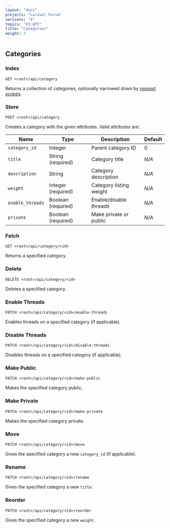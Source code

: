 ```yaml
---
layout: "docs"
projects: "Laravel Forum"
versions: "4"
topics: "03:API"
title: "Categories"
weight: 3
---
```


## Categories

### Index

```
GET <root>/api/category
```

Returns a collection of categories, optionally narrowed down by [request scopes](/docs/laravel-forum/4/api/request-scopes/).

### Store

```
POST <root>/api/category
```

Creates a category with the given attributes. Valid attributes are:

| Name             | Type               | Description             | Default |
|------------------|--------------------|-------------------------|---------|
| `category_id`    | Integer            | Parent category ID      | 0       |
| `title`          | String (required)  | Category title          | *N/A*   |
| `description`    | String             | Category description    | *N/A*   |
| `weight`         | Integer (required) | Category listing weight | *N/A*   |
| `enable_threads` | Boolean (required) | Enable/disable threads  | *N/A*   |
| `private`        | Boolean (required) | Make private or public  | *N/A*   |

### Fetch

```
GET <root>/api/category/<id>
```

Returns a specified category.

### Delete

```
DELETE <root>/api/category/<id>
```

Deletes a specified category.

### Enable Threads

```
PATCH <root>/api/category/<id>/enable-threads
```

Enables threads on a specified category (if applicable).

### Disable Threads

```
PATCH <root>/api/category/<id>/disable-threads
```

Disables threads on a specified category (if applicable).

### Make Public

```
PATCH <root>/api/category/<id>/make-public
```

Makes the specified category public.

### Make Private

```
PATCH <root>/api/category/<id>/make-private
```

Makes the specified category private.

### Move

```
PATCH <root>/api/category/<id>/move
```

Gives the specified category a new `category_id` (if applicable).

### Rename

```
PATCH <root>/api/category/<id>/rename
```

Gives the specified category a new `title`.

### Reorder

```
PATCH <root>/api/category/<id>/reorder
```

Gives the specified category a new `weight`.
